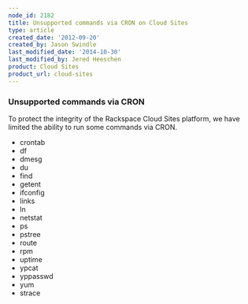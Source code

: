 ```yaml
---
node_id: 2182
title: Unsupported commands via CRON on Cloud Sites
type: article
created_date: '2012-09-20'
created_by: Jason Swindle
last_modified_date: '2014-10-30'
last_modified_by: Jered Heeschen
product: Cloud Sites
product_url: cloud-sites
---
```


### Unsupported commands via CRON

To protect the integrity of the Rackspace Cloud Sites platform, we have
limited the ability to run some commands via CRON.

-   crontab
-   df
-   dmesg
-   du
-   find
-   getent
-   ifconfig
-   links
-   ln
-   netstat
-   ps
-   pstree
-   route
-   rpm
-   uptime
-   ypcat
-   yppasswd
-   yum
-   strace
